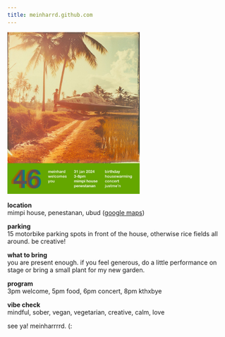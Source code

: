 ```yaml
---
title: meinharrd.github.com
---
```


<a href="meinhard46.jpg"><img src="meinhard46.jpg" width="300" /></a>

**location**<br />
mimpi house, penestanan, ubud ([google maps](https://maps.app.goo.gl/J1L32fFBJU4RyNn5A))

**parking**<br />
15 motorbike parking spots in front of the house, otherwise rice fields all around. be creative!

**what to bring**<br />
you are present enough. if you feel generous, do a little performance on stage or bring a small plant for my new garden.

**program**</br>
3pm welcome, 5pm food, 6pm concert, 8pm kthxbye

**vibe check**</br>
mindful, sober, vegan, vegetarian, creative, calm, love

see ya! meinharrrrd. (:
